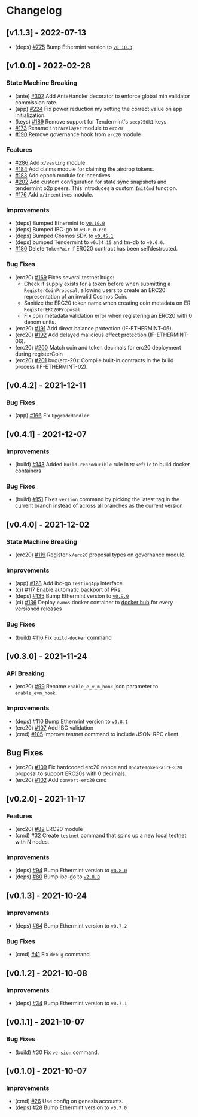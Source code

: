 <!--
Guiding Principles:

Changelogs are for humans, not machines.
There should be an entry for every single version.
The same types of changes should be grouped.
Versions and sections should be linkable.
The latest version comes first.
The release date of each version is displayed.
Mention whether you follow Semantic Versioning.

Usage:

Change log entries are to be added to the Unreleased section under the
appropriate stanza (see below). Each entry should ideally include a tag and
the Github issue reference in the following format:

* (<tag>) \#<issue-number> message

The issue numbers will later be link-ified during the release process so you do
not have to worry about including a link manually, but you can if you wish.

Types of changes (Stanzas):

"Features" for new features.
"Improvements" for changes in existing functionality.
"Deprecated" for soon-to-be removed features.
"Bug Fixes" for any bug fixes.
"Client Breaking" for breaking CLI commands and REST routes used by end-users.
"API Breaking" for breaking exported APIs used by developers building on SDK.
"State Machine Breaking" for any changes that result in a different AppState given same genesisState and txList.

Ref: https://keepachangelog.com/en/1.0.0/
-->

# Changelog

## [v1.1.3] - 2022-07-13

- (deps) [\#775](https://github.com/evmos/evmos/pull/775) Bump Ethermint version to [`v0.10.3`](https://github.com/evmos/ethermint/releases/tag/v0.10.3)

## [v1.0.0] - 2022-02-28

### State Machine Breaking

- (ante) [\#302](https://github.com/tharsis/evmos/pull/302) Add AnteHandler decorator to enforce global min validator commission rate.
- (app) [\#224](https://github.com/tharsis/evmos/pull/224) Fix power reduction my setting the correct value on app initialization.
- (keys) [\#189](https://github.com/tharsis/evmos/pull/189) Remove support for Tendermint's `secp256k1` keys.
- [\#173](https://github.com/tharsis/evmos/pull/173) Rename `intrarelayer` module to `erc20`
- [\#190](https://github.com/tharsis/evmos/pull/190) Remove governance hook from `erc20` module

### Features

- [\#286](https://github.com/tharsis/evmos/pull/286) Add `x/vesting` module.
- [\#184](https://github.com/tharsis/evmos/pull/184) Add claims module for claiming the airdrop tokens.
- [\#183](https://github.com/tharsis/evmos/pull/183) Add epoch module for incentives.
- [\#202](https://github.com/tharsis/evmos/pull/202) Add custom configuration for state sync snapshots and tendermint p2p peers. This introduces a custom `InitCmd` function.
- [\#176](https://github.com/tharsis/evmos/pull/176) Add `x/incentives` module.

### Improvements

- (deps) Bumped Ethermint to [`v0.10.0`](https://github.com/tharsis/ethermint/releases/tag/v0.10.0)
- (deps) Bumped IBC-go to `v3.0.0-rc0`
- (deps) Bumped Cosmos SDK to [`v0.45.1`](https://github.com/cosmos/cosmos-sdk/releases/tag/v0.45.1)
- (deps) bumped Tendermint to `v0.34.15` and tm-db to `v0.6.6`.
- [\#180](https://github.com/tharsis/evmos/pull/180) Delete `TokenPair` if ERC20 contract has been selfdestructed.

### Bug Fixes

- (erc20) [\#169](https://github.com/tharsis/evmos/pull/169) Fixes several testnet bugs:
  - Check if supply exists for a token before when submitting a `RegisterCoinProposal`, allowing users to create an ERC20 representation of an invalid Cosmos Coin.
  - Sanitize the ERC20 token name when creating coin metadata on ER `RegisterERC20Proposal`.
  - Fix coin metadata validation error when registering an ERC20 with 0 denom units.
- (erc20) [\#191](https://github.com/tharsis/evmos/pull/191) Add direct balance protection (IF-ETHERMINT-06).
- (erc20) [\#192](https://github.com/tharsis/evmos/pull/192) Add delayed malicious effect protection (IF-ETHERMINT-06).
- (erc20) [\#200](https://github.com/tharsis/evmos/pull/200) Match coin and token decimals for erc20 deployment during registerCoin
- (erc20) [\#201](https://github.com/tharsis/evmos/pull/201) bug(erc-20): Compile built-in contracts in the build process (IF-ETHERMINT-02).

## [v0.4.2] - 2021-12-11

### Bug Fixes

- (app) [\#166](https://github.com/tharsis/evmos/pull/166) Fix `UpgradeHandler`.

## [v0.4.1] - 2021-12-07

### Improvements

- (build) [\#143](https://github.com/tharsis/evmos/pull/143) Added `build-reproducible` rule in `Makefile` to build docker containers

### Bug Fixes

- (build) [\#151](https://github.com/tharsis/evmos/pull/151) Fixes `version` command by picking the latest tag in the current branch instead of across all branches as the current version

## [v0.4.0] - 2021-12-02

### State Machine Breaking

- (erc20) [\#119](https://github.com/tharsis/evmos/issues/119) Register `x/erc20` proposal types on governance module.

### Improvements

- (app) [\#128](https://github.com/tharsis/evmos/pull/128) Add ibc-go `TestingApp` interface.
- (ci) [\#117](https://github.com/tharsis/evmos/pull/117) Enable automatic backport of PRs.
- (deps) [\#135](https://github.com/tharsis/evmos/pull/135) Bump Ethermint version to [`v0.9.0`](https://github.com/tharsis/ethermint/releases/tag/v0.9.0)
- (ci) [\#136](https://github.com/tharsis/evmos/pull/136) Deploy `evmos` docker container to [docker hub](https://hub.docker.com/u/tharsishq) for every versioned releases

### Bug Fixes

- (build) [\#116](https://github.com/tharsis/evmos/pull/116) Fix `build-docker` command

## [v0.3.0] - 2021-11-24

### API Breaking

- (erc20) [\#99](https://github.com/tharsis/evmos/pull/99) Rename `enable_e_v_m_hook` json parameter to `enable_evm_hook`.

### Improvements

- (deps) [\#110](https://github.com/tharsis/evmos/pull/110) Bump Ethermint version to [`v0.8.1`](https://github.com/tharsis/ethermint/releases/tag/v0.8.1)
- (erc20) [\#107](https://github.com/tharsis/evmos/pull/107) Add IBC validation
- (cmd) [\#105](https://github.com/tharsis/evmos/pull/105) Improve testnet command to include JSON-RPC client.

## Bug Fixes

- (erc20) [\#109](https://github.com/tharsis/evmos/pull/109) Fix hardcoded erc20 nonce and `UpdateTokenPairERC20` proposal to support ERC20s with 0 decimals.
- (erc20) [\#102](https://github.com/tharsis/evmos/pull/102) Add `convert-erc20` cmd

## [v0.2.0] - 2021-11-17

### Features

- (erc20) [\#82](https://github.com/tharsis/evmos/pull/82) ERC20 module
- (cmd) [\#32](https://github.com/tharsis/evmos/pull/32) Create `testnet` command that spins up a new local testnet with N nodes.

### Improvements

- (deps) [\#94](https://github.com/tharsis/evmos/pull/94) Bump Ethermint version to [`v0.8.0`](https://github.com/tharsis/ethermint/releases/tag/v0.8.0)
- (deps) [\#80](https://github.com/tharsis/evmos/pull/80) Bump ibc-go to [`v2.0.0`](https://github.com/cosmos/ibc-go/releases/tag/v2.0.0)

## [v0.1.3] - 2021-10-24

### Improvements

- (deps) [\#64](https://github.com/tharsis/evmos/pull/64) Bump Ethermint version to `v0.7.2`

### Bug Fixes

- (cmd) [\#41](https://github.com/tharsis/evmos/pull/41) Fix `debug` command.

## [v0.1.2] - 2021-10-08

### Improvements

- (deps) [\#34](https://github.com/tharsis/evmos/pull/34) Bump Ethermint version to `v0.7.1`

## [v0.1.1] - 2021-10-07

### Bug Fixes

- (build) [\#30](https://github.com/tharsis/evmos/pull/30) Fix `version` command.

## [v0.1.0] - 2021-10-07

### Improvements

- (cmd) [\#26](https://github.com/tharsis/evmos/pull/26) Use config on genesis accounts.
- (deps) [\#28](https://github.com/tharsis/evmos/pull/28) Bump Ethermint version to `v0.7.0`
